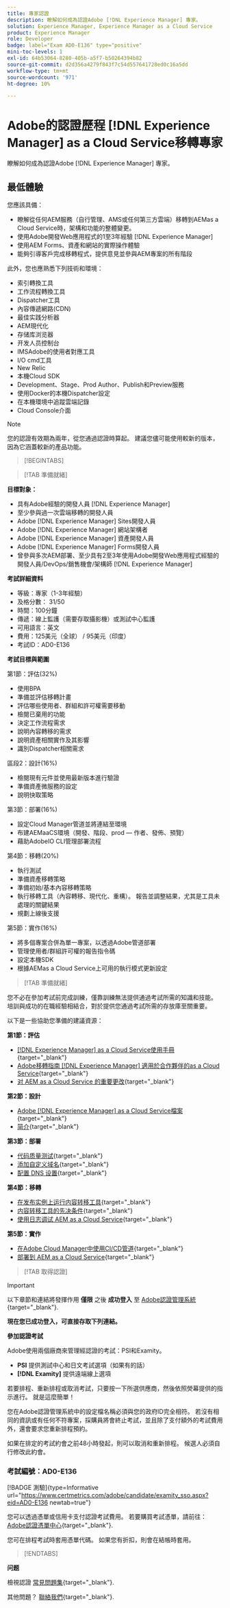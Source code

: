 ```yaml
---
title: 專家認證
description: 瞭解如何成為認證Adobe [!DNL Experience Manager] 專家。
solution: Experience Manager, Experience Manager as a Cloud Service
product: Experience Manager
role: Developer
badge: label="Exam AD0-E136" type="positive"
mini-toc-levels: 1
exl-id: 64b53064-8280-405b-a5f7-b50264394b82
source-git-commit: d2d356a4279f843f7c54d557641728ed0c16a5dd
workflow-type: tm+mt
source-wordcount: '971'
ht-degree: 10%

---
```


# Adobe的認證歷程 [!DNL Experience Manager] as a Cloud Service移轉專家

瞭解如何成為認證Adobe [!DNL Experience Manager] 專家。

## 最低體驗

您應該具備：

* 瞭解從任何AEM服務（自行管理、AMS或任何第三方雲端）移轉到AEMas a Cloud Service時，架構和功能的整體變更。
* 使用Adobe開發Web應用程式的1至3年經驗 [!DNL Experience Manager]
* 使用AEM Forms、資產和網站的實際操作體驗
* 能夠引導客戶完成移轉程式，提供意見並參與AEM專案的所有階段

此外，您也應熟悉下列技術和環境：

* 索引轉換工具
* 工作流程轉換工具
* Dispatcher工具
* 內容傳遞網路(CDN)
* 最佳实践分析器
* AEM現代化
* 存储库浏览器
* 开发人员控制台
* IMSAdobe的使用者對應工具
* I/O cmd工具
* New Relic
* 本機Cloud SDK
* Development、Stage、Prod Author、Publish和Preview服務
* 使用Docker的本機Dispatcher設定
* 在本機環境中追蹤雲端記錄
* Cloud Console介面

>[!NOTE]
>
>您的認證有效期為兩年，從您通過認證時算起。 建議您儘可能使用較新的版本，因為它涵蓋較新的產品功能。

>[!BEGINTABS]

>[!TAB 準備就緒]

**目標對象：**

* 具有Adobe經驗的開發人員 [!DNL Experience Manager]
* 至少參與過一次雲端移轉的開發人員
* Adobe [!DNL Experience Manager] Sites開發人員
* Adobe [!DNL Experience Manager] 網站架構者
* Adobe [!DNL Experience Manager] 資產開發人員
* Adobe [!DNL Experience Manager] Forms開發人員
* 曾參與多次AEM部署、至少具有2至3年使用Adobe開發Web應用程式經驗的開發人員/DevOps/銷售機會/架構師 [!DNL Experience Manager]

**考試詳細資料**

* 等級：專家（1-3年經驗）
* 及格分數： 31/50
* 時間：100分鐘
* 傳遞：線上監護（需要存取攝影機）或測試中心監護
* 可用語言：英文
* 費用：125美元（全球） / 95美元（印度）
* 考試ID：AD0-E136

**考試目標與範圍**

第1節：評估(32%)

* 使用BPA
* 準備並評估移轉計畫
* 評估哪些使用者、群組和許可權需要移動
* 檢閱已棄用的功能
* 決定工作流程需求
* 說明內容轉移的需求
* 說明資產相關實作及其影響
* 識別Dispatcher相關需求

區段2：設計(16%)

* 檢閱現有元件並使用最新版本進行驗證
* 準備資產微服務的設定
* 說明快取策略

第3節：部署(16%)

* 設定Cloud Manager管道並將連結至環境
* 布建AEMaaCS環境（開發、階段、prod — 作者、發佈、預覽）
* 藉助AdobeIO CLI管理部署流程

第4節：移轉(20%)

* 執行測試
* 準備資產移轉策略
* 準備初始/基本內容移轉策略
* 執行移轉工具（內容轉移、現代化、重構）。 報告並調整結果，尤其是工具未處理的關鍵結果
* 規劃上線後支援

第5節：實作(16%)

* 將多個專案合併為單一專案，以透過Adobe管道部署
* 管理使用者/群組許可權的報告指令碼
* 設定本機SDK
* 根據AEMas a Cloud Service上可用的執行模式更新設定

>[!TAB 準備就緒]

您不必在參加考試前完成訓練，僅靠訓練無法提供通過考試所需的知識和技能。 培訓與成功的在職經驗相結合，對於提供您通過考試所需的存放庫至關重要。

以下是一些協助您準備的建議資源：

**第1節：評估**


* [[!DNL Experience Manager] as a Cloud Service使用手冊](https://experienceleague.adobe.com/docs/experience-manager-cloud-service/content/home.html?lang=zh-Hans){target="_blank"}
* [Adobe移轉指南 [!DNL Experience Manager] 適用於合作夥伴的as a Cloud Service](https://experienceleague.adobe.com/docs/experience-manager-cloud-service/content/migration-journey/getting-started-partners.html?lang=en){target="_blank"}
* [ 对 AEM as a Cloud Service 的重要更改](https://experienceleague.adobe.com/docs/experience-manager-cloud-service/content/release-notes/aem-cloud-changes.html?lang=zh-Hans){target="_blank"}

**第2節：設計**

* [Adobe [!DNL Experience Manager] as a Cloud Service檔案](https://experienceleague.adobe.com/docs/experience-manager-cloud-service.html?lang=zh-Hans){target="_blank"}
* [简介](https://experienceleague.adobe.com/docs/experience-manager-cloud-service/content/implementing/content-delivery/caching.html){target="_blank"}

**第3節：部署**

* [代码质量测试](https://experienceleague.adobe.com/docs/experience-manager-cloud-service/content/implementing/using-cloud-manager/test-results/code-quality-testing.html?lang=zh-Hans){target="_blank"}
* [添加自定义域名](https://experienceleague.adobe.com/docs/experience-manager-cloud-service/content/implementing/using-cloud-manager/custom-domain-names/add-custom-domain-name.html?lang=en){target="_blank"}
* [配置 DNS 设置](https://experienceleague.adobe.com/docs/experience-manager-cloud-service/content/implementing/using-cloud-manager/custom-domain-names/configure-dns-settings.html?lang=en){target="_blank"}

**第4節：移轉**

* [在发布实例上运行内容转移工具](https://experienceleague.adobe.com/docs/experience-manager-cloud-service/content/migration-journey/cloud-migration/content-transfer-tool/running-content-transfer-tool-publish-instance.html?lang=en){target="_blank"}
* [内容转移工具的先决条件](https://experienceleague.adobe.com/docs/experience-manager-cloud-service/content/migration-journey/cloud-migration/content-transfer-tool/prerequisites-content-transfer-tool.html?lang=en){target="_blank"}
* [使用日志调试 AEM as a Cloud Service](https://experienceleague.adobe.com/docs/experience-manager-learn/cloud-service/debugging/debugging-aem-as-a-cloud-service/logs.html?lang=en){target="_blank"}

**第5節：實作**

* [在Adobe Cloud Manager中使用CI/CD管道](https://experienceleague.adobe.com/docs/experience-manager-learn/foundation/cloud-manager/use-the-cicd-pipeline-in-cloud-manager-for-aem.html?lang=en){target="_blank"}
* [部署到 AEM as a Cloud Service](https://experienceleague.adobe.com/docs/experience-manager-cloud-service/content/implementing/deploying/overview.html?lang=en){target="_blank"}

>[!TAB 取得認證]

>[!IMPORTANT]
>
>以下章節和連結將發揮作用 **僅限**  之後 **成功登入** 至 [Adobe認證管理系統](http://www.certmetrics.com/adobe){target="_blank"}.


**現在您已成功登入，可直接存取下列連結。**

**參加認證考試**

Adobe使用兩個廠商來管理經認證的考試：PSI和Examity。

* **PSI** 提供測試中心和日文考試選項（如果有的話）
* **[!DNL Examity]** 提供遠端線上選項

若要排程、重新排程或取消考試，只要按一下所選供應商，然後依照熒幕提供的指示進行。 就是這麼簡單！

您在Adobe認證管理系統中的設定檔名稱必須與您的政府ID完全相符。 若沒有相同的資訊或有任何不符專案，採購員將會終止考試，並且除了支付額外的考試費用外，還會要求您重新排程預約。

如果在排定的考試約會之前48小時發起，則可以取消和重新排程。 候選人必須自行修改此約會。

### 考試編號：AD0-E136

[!BADGE 測驗]{type=Informative url="https://www.certmetrics.com/adobe/candidate/examity_sso.aspx?eid=AD0-E136 newtab=true"}

您可以透過憑單或信用卡支付認證考試費用。 若要購買考試憑單，請前往： [Adobe認證憑單中心](https://market.xvoucher.com/adobe/global){target="_blank"}.

您可在排程考試時套用憑單代碼。 如果您有折扣，則會在結帳時套用。

>[!ENDTABS]

**问题**

檢視認證 [常見問題集](https://experienceleague.adobe.com/docs/certification/certification/faq.html?lang=en){target="_blank"}.

其他問題？ [聯絡我們](mailto:certif@adobe.com){target="_blank"}.
